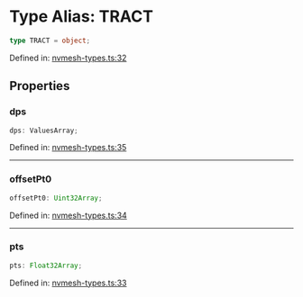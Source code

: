 # Type Alias: TRACT

```ts
type TRACT = object;
```

Defined in: [nvmesh-types.ts:32](https://github.com/thewtex/niivue/blob/main/packages/niivue/src/nvmesh-types.ts#L32)

## Properties

### dps

```ts
dps: ValuesArray;
```

Defined in: [nvmesh-types.ts:35](https://github.com/thewtex/niivue/blob/main/packages/niivue/src/nvmesh-types.ts#L35)

---

### offsetPt0

```ts
offsetPt0: Uint32Array;
```

Defined in: [nvmesh-types.ts:34](https://github.com/thewtex/niivue/blob/main/packages/niivue/src/nvmesh-types.ts#L34)

---

### pts

```ts
pts: Float32Array;
```

Defined in: [nvmesh-types.ts:33](https://github.com/thewtex/niivue/blob/main/packages/niivue/src/nvmesh-types.ts#L33)
